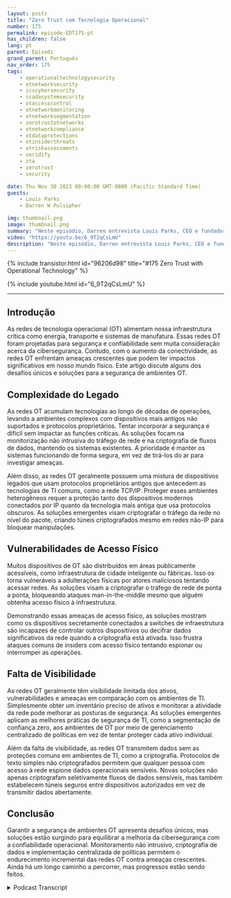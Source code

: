 ```yaml
---
layout: posts
title: "Zero Trust com Tecnologia Operacional"
number: 175
permalink: episode-EDT175-pt
has_children: false
lang: pt
parent: Episodi
grand_parent: Português
nav_order: 175
tags:
    - operationaltechnologysecurity
    - otnetworksecurity
    - icscybersecurity
    - scadasystemsecurity
    - otaccesscontrol
    - otnetworkmonitoring
    - otnetworksegmentation
    - zerotrustotnetworks
    - otnetworkcompliance
    - otdataprotections
    - otinsiderthreats
    - otriskassessments
    - veridify
    - zta
    - zerotrust
    - security

date: Thu Nov 30 2023 00:00:00 GMT-0800 (Pacific Standard Time)
guests:
    - Louis Parks
    - Darren W Pulsipher

img: thumbnail.png
image: thumbnail.png
summary: "Neste episódio, Darren entrevista Louis Parks, CEO e fundador da Veridify. Eles discutem os problemas únicos com redes de tecnologia operacional que controlam infraestrutura crítica, devido à complexidade legada, vulnerabilidades de acessibilidade e falta de visibilidade."
video: "https://youtu.be/6_9T2qCsLmU"
description: "Neste episódio, Darren entrevista Louis Parks, CEO e fundador da Veridify. Eles discutem os problemas únicos com redes de tecnologia operacional que controlam infraestrutura crítica, devido à complexidade legada, vulnerabilidades de acessibilidade e falta de visibilidade."
---
```


<div>
{% include transistor.html id="96206d98" title="#175 Zero Trust with Operational Technology" %}

{% include youtube.html id="6_9T2qCsLmU" %}
</div>

---

## Introdução

As redes de tecnologia operacional (OT) alimentam nossa infraestrutura crítica como energia, transporte e sistemas de manufatura. Essas redes OT foram projetadas para segurança e confiabilidade sem muita consideração acerca da cibersegurança. Contudo, com o aumento da conectividade, as redes OT enfrentam ameaças crescentes que podem ter impactos significativos em nosso mundo físico. Este artigo discute alguns dos desafios únicos e soluções para a segurança de ambientes OT.

## Complexidade do Legado

As redes OT acumulam tecnologias ao longo de décadas de operações, levando a ambientes complexos com dispositivos mais antigos não suportados e protocolos proprietários. Tentar incorporar a segurança é difícil sem impactar as funções críticas. As soluções focam na monitorização não intrusiva do tráfego de rede e na criptografia de fluxos de dados, mantendo os sistemas existentes. A prioridade é manter os sistemas funcionando de forma segura, em vez de tirá-los do ar para investigar ameaças.

Além disso, as redes OT geralmente possuem uma mistura de dispositivos legados que usam protocolos proprietários antigos que antecedem as tecnologias de TI comuns, como a rede TCP/IP. Proteger esses ambientes heterogêneos requer a proteção tanto dos dispositivos modernos conectados por IP quanto da tecnologia mais antiga que usa protocolos obscuros. As soluções emergentes visam criptografar o tráfego da rede no nível do pacote, criando túneis criptografados mesmo em redes não-IP para bloquear manipulações.

## Vulnerabilidades de Acesso Físico

Muitos dispositivos de OT são distribuídos em áreas publicamente acessíveis, como infraestrutura de cidade inteligente ou fábricas. Isso os torna vulneráveis a adulterações físicas por atores maliciosos tentando acessar redes. As soluções visam a criptografar o tráfego de rede de ponta a ponta, bloqueando ataques man-in-the-middle mesmo que alguém obtenha acesso físico à infraestrutura.

Demonstrando essas ameaças de acesso físico, as soluções mostram como os dispositivos secretamente conectados a switches de infraestrutura são incapazes de controlar outros dispositivos ou decifrar dados significativos da rede quando a criptografia está ativada. Isso frustra ataques comuns de insiders com acesso físico tentando espionar ou interromper as operações.

## Falta de Visibilidade

As redes OT geralmente têm visibilidade limitada dos ativos, vulnerabilidades e ameaças em comparação com os ambientes de TI. Simplesmente obter um inventário preciso de ativos e monitorar a atividade da rede pode melhorar as posturas de segurança. As soluções emergentes aplicam as melhores práticas de segurança de TI, como a segmentação de confiança zero, aos ambientes de OT por meio de gerenciamento centralizado de políticas em vez de tentar proteger cada ativo individual.

Além da falta de visibilidade, as redes OT transmitem dados sem as proteções comuns em ambientes de TI, como a criptografia. Protocolos de texto simples não criptografados permitem que qualquer pessoa com acesso à rede espione dados operacionais sensíveis. Novas soluções não apenas criptografam seletivamente fluxos de dados sensíveis, mas também estabelecem túneis seguros entre dispositivos autorizados em vez de transmitir dados abertamente.

## Conclusão

Garantir a segurança de ambientes OT apresenta desafios únicos, mas soluções estão surgindo para equilibrar a melhoria da cibersegurança com a confiabilidade operacional. Monitoramento não intrusivo, criptografia de dados e implementação centralizada de políticas permitem o endurecimento incremental das redes OT contra ameaças crescentes. Ainda há um longo caminho a percorrer, mas progressos estão sendo feitos.



<details>
<summary> Podcast Transcript </summary>

<p></p>

</details>
